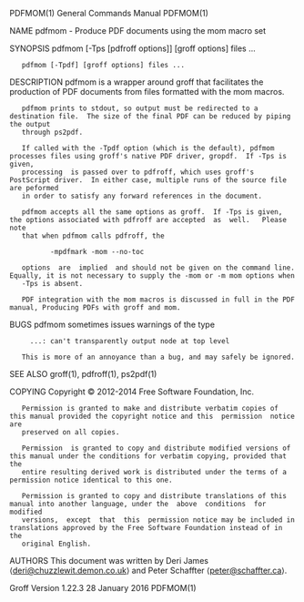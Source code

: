 PDFMOM(1)                                                     General Commands Manual                                                    PDFMOM(1)

NAME
       pdfmom - Produce PDF documents using the mom macro set

SYNOPSIS
       pdfmom [-Tps [pdfroff options]] [groff options] files ...

       pdfmom [-Tpdf] [groff options] files ...

DESCRIPTION
       pdfmom is a wrapper around groff that facilitates the production of PDF documents from files formatted with the mom macros.

       pdfmom prints to stdout, so output must be redirected to a destination file.  The size of the final PDF can be reduced by piping the output
       through ps2pdf.

       If called with the -Tpdf option (which is the default), pdfmom processes files using groff's native PDF driver, gropdf.  If -Tps is  given,
       processing  is passed over to pdfroff, which uses groff's PostScript driver.  In either case, multiple runs of the source file are peformed
       in order to satisfy any forward references in the document.

       pdfmom accepts all the same options as groff.  If -Tps is given, the options associated with pdfroff are accepted  as  well.   Please  note
       that when pdfmom calls pdfroff, the

              -mpdfmark -mom --no-toc

       options  are  implied  and should not be given on the command line.  Equally, it is not necessary to supply the -mom or -m mom options when
       -Tps is absent.

       PDF integration with the mom macros is discussed in full in the PDF manual, Producing PDFs with groff and mom.

BUGS
       pdfmom sometimes issues warnings of the type

         ...: can't transparently output node at top level

       This is more of an annoyance than a bug, and may safely be ignored.

SEE ALSO
       groff(1), pdfroff(1), ps2pdf(1)

COPYING
       Copyright © 2012-2014 Free Software Foundation, Inc.

       Permission is granted to make and distribute verbatim copies of this manual provided the copyright notice and this  permission  notice  are
       preserved on all copies.

       Permission  is granted to copy and distribute modified versions of this manual under the conditions for verbatim copying, provided that the
       entire resulting derived work is distributed under the terms of a permission notice identical to this one.

       Permission is granted to copy and distribute translations of this manual into another language, under the  above  conditions  for  modified
       versions,  except  that  this  permission notice may be included in translations approved by the Free Software Foundation instead of in the
       original English.

AUTHORS
       This document was written by Deri James ⟨deri@chuzzlewit.demon.co.uk⟩ and Peter Schaffter ⟨peter@schaffter.ca⟩.

Groff Version 1.22.3                                              28 January 2016                                                        PDFMOM(1)
